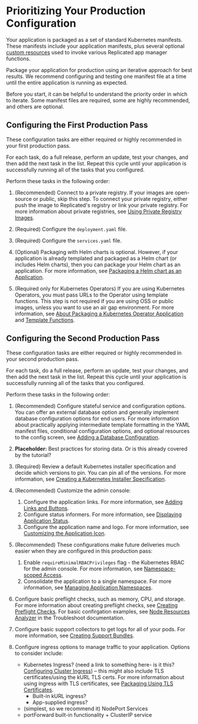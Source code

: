 # Prioritizing Your Production Configuration

Your application is packaged as a set of standard Kubernetes manifests.
These manifests include your application manifests, plus several optional [custom resources](../reference/custom-resource-about) used to invoke various Replicated app manager functions.

Package your application for production using an iterative approach for best results. We recommend configuring and testing one manifest file at a time until the entire application is running as expected.

Before you start, it can be helpful to understand the priority order in which to iterate. Some manifest files are required, some are highly recommended, and others are optional.


## Configuring the First Production Pass

These configuration tasks are either required or highly recommended in your first production pass.

For each task, do a full release, perform an update, test your changes, and then add the next task in the list. Repeat this cycle until your application is successfully running all of the tasks that you configured.

Perform these tasks in the following order:

1. (Recommended) Connect to a private registry. If your images are open-source or public, skip this step. To connect your private registry, either push the image to Replicated's registry or link your private registry. For more information about private registries, see [Using Private Registry Images](packaging-private-images).

1. (Required) Configure the `deployment.yaml` file.

1. (Required) Configure the `services.yaml` file.

1. (Optional) Packaging with Helm charts is optional. However, if your application is already templated and packaged as a Helm chart (or includes Helm charts), then you can package your Helm chart as an application. For more information, see [Packaging a Helm chart as an Application](helm-installing-native-helm).

1. (Required only for Kubernetes Operators) If you are using Kubernetes Operators, you must pass URLs to the Operator using template functions. This step is not required if you are using OSS or public images, unless you want to use an air gap environment. For more information, see [About Packaging a Kubernetes Operator Application](operator-packaging-about) and [Template Functions](packaging-template-functions).



## Configuring the Second Production Pass

These configuration tasks are either required or highly recommended in your second production pass.

For each task, do a full release, perform an update, test your changes, and then add the next task in the list. Repeat this cycle until your application is successfully running all of the tasks that you configured.

Perform these tasks in the following order:

1. (Recommended) Configure stateful service and configuration options. You can offer an external database option and generally implement database configuration options for end users. For more information about practically applying intermediate template formatting in the YAML manifest files, conditional configuration options, and optional resources to the config screen, see [Adding a Database Configuration](/tutorial-adding-db-config).

1. **Placeholder:** Best practices for storing data. Or is this already covered by the tutorial?

1. (Required) Review a default Kubernetes installer specification and decide which versions to pin. You can pin all of the versions. For more information, see [Creating a Kubernetes Installer Specification](packaging-embedded-kubernetes).

1. (Recommended) Customize the admin console:

    1. Configure the application links. For more information, see [Adding Links and Buttons](admin-console-adding-buttons-links).
    1. Configure status informers. For more information, see [Displaying Application Status](admin-console-display-app-status).
    1. Configure the application name and logo. For more information, see [Customizing the Application Icon](admin-console-customize-app-icon).

1. (Recommended) These configurations make future deliveries much easier when they are configured in this production pass:

    1. Enable `requireMinimalRBACPrivileges` flag - the Kubernetes RBAC for the admin console. For more information, see [Namespace-scoped Access](packaging-rbac#namespace-scoped-access).
    1. Consolidate the application to a single namespace. For more information, see [Managing Application Namespaces](namespaces).

1. Configure basic preflight checks, such as memory, CPU, and storage. For more information about creating preflight checks, see [Creating Preflight Checks](preflight-support-bundle-creating#creating-preflight-checks). For basic confirgation examples, see [Node Resources Analyzer](https://troubleshoot.sh/docs/analyze/node-resources/) in the Troubleshoot documentation.
1. Configure basic support collectors to get logs for all of your pods. For more information, see [Creating Support Bundles](preflight-support-bundle-creating#creating-support-bundles).
1. Configure ingress options to manage traffic to your application. Options to consider include:

    * Kubernetes Ingress? (need a link to something here- is it this? [Configuring Cluster Ingress](packaging-ingress)) – this might also include TLS certificates/using the kURL TLS certs. For more information about using ingress with TLS certificates, see [Packaging Using TLS Certificates](packaging-using-tls-certs#ingress).
      * Built-in kURL ingress?
      * App-supplied ingress?
    * (simplest, so we recommend it) NodePort Services
    * portForward built-in functionality + ClusterIP service
